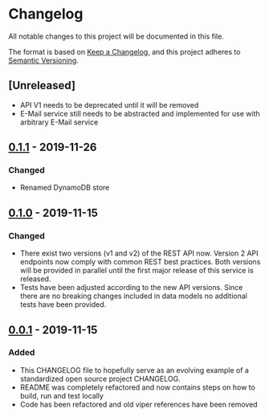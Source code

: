 # Changelog

All notable changes to this project will be documented in this file.

The format is based on [Keep a Changelog](https://keepachangelog.com/en/1.0.0/),
and this project adheres to [Semantic Versioning](https://semver.org/spec/v2.0.0.html).

## [Unreleased]

- API V1 needs to be deprecated until it will be removed
- E-Mail service still needs to be abstracted and implemented for use with arbitrary E-Mail service

## [0.1.1] - 2019-11-26

### Changed

- Renamed DynamoDB store

## [0.1.0] - 2019-11-15

### Changed

- There exist two versions (v1 and v2) of the REST API now. Version 2 API endpoints now comply with common REST best practices.
  Both versions will be provided in parallel until the first major release of this service is released.
- Tests have been adjusted according to the new API versions. Since there are no breaking changes included in data models no
  additional tests have been provided.

## [0.0.1] - 2019-11-15

### Added

- This CHANGELOG file to hopefully serve as an evolving example of a
  standardized open source project CHANGELOG.
- README was completely refactored and now contains steps on how to build, run and test locally
- Code has been refactored and old viper references have been removed

[0.0.1]: https://github.com/remote-collab/remote-collab-rest-api/releases/tag/v0.0.1
[0.1.0]: https://github.com/remote-collab/remote-collab-rest-api/releases/tag/v0.1.0
[0.1.1]: https://github.com/remote-collab/remote-collab-rest-api/releases/tag/v0.1.1